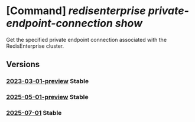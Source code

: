 # [Command] _redisenterprise private-endpoint-connection show_

Get the specified private endpoint connection associated with the RedisEnterprise cluster.

## Versions

### [2023-03-01-preview](/Resources/mgmt-plane/L3N1YnNjcmlwdGlvbnMve30vcmVzb3VyY2Vncm91cHMve30vcHJvdmlkZXJzL21pY3Jvc29mdC5jYWNoZS9yZWRpc2VudGVycHJpc2Uve30vcHJpdmF0ZWVuZHBvaW50Y29ubmVjdGlvbnMve30=/2023-03-01-preview.xml) **Stable**

<!-- mgmt-plane /subscriptions/{}/resourcegroups/{}/providers/microsoft.cache/redisenterprise/{}/privateendpointconnections/{} 2023-03-01-preview -->

### [2025-05-01-preview](/Resources/mgmt-plane/L3N1YnNjcmlwdGlvbnMve30vcmVzb3VyY2Vncm91cHMve30vcHJvdmlkZXJzL21pY3Jvc29mdC5jYWNoZS9yZWRpc2VudGVycHJpc2Uve30vcHJpdmF0ZWVuZHBvaW50Y29ubmVjdGlvbnMve30=/2025-05-01-preview.xml) **Stable**

<!-- mgmt-plane /subscriptions/{}/resourcegroups/{}/providers/microsoft.cache/redisenterprise/{}/privateendpointconnections/{} 2025-05-01-preview -->

### [2025-07-01](/Resources/mgmt-plane/L3N1YnNjcmlwdGlvbnMve30vcmVzb3VyY2Vncm91cHMve30vcHJvdmlkZXJzL21pY3Jvc29mdC5jYWNoZS9yZWRpc2VudGVycHJpc2Uve30vcHJpdmF0ZWVuZHBvaW50Y29ubmVjdGlvbnMve30=/2025-07-01.xml) **Stable**

<!-- mgmt-plane /subscriptions/{}/resourcegroups/{}/providers/microsoft.cache/redisenterprise/{}/privateendpointconnections/{} 2025-07-01 -->
